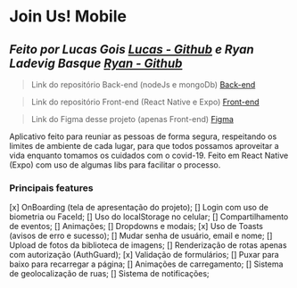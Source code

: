 # Join Us! Mobile

## _Feito por Lucas Gois [Lucas - Github](https://github.com/LucasGois1) e Ryan Ladevig Basque [Ryan - Github](https://github.com/RyanBasque)_

> Link do repositório Back-end (nodeJs e mongoDb) [Back-end](https://github.com/LucasGois1/join-us-backend)

> Link do repositório Front-end (React Native e Expo) [Front-end](https://github.com/LucasGois1/join-us-frontend)

> Link do Figma desse projeto (apenas Front-end) [Figma](https://www.figma.com/file/YCEGVuEpS7fmQHgi7uaZUC/Join-Us?node-id=0%3A1)

Aplicativo feito para reuniar as pessoas de forma segura, respeitando os limites de ambiente de cada lugar, para que todos possamos aproveitar a vida enquanto tomamos os cuidados com o covid-19.
Feito em React Native (Expo) com uso de algumas libs para facilitar o processo.

### Principais features

[x] OnBoarding (tela de apresentação do projeto);
[] Login com uso de biometria ou FaceId;
[] Uso do localStorage no celular;
[] Compartilhamento de eventos;
[] Animações;
[] Dropdowns e modais;
[x] Uso de Toasts (avisos de erro e sucesso);
[] Mudar senha de usuário, email e nome;
[] Upload de fotos da biblioteca de imagens;
[] Renderização de rotas apenas com autorização (AuthGuard);
[x] Validação de formulários;
[] Puxar para baixo para recarregar a página;
[] Animações de carregamento;
[] Sistema de geolocalização de ruas;
[] Sistema de notificações;
